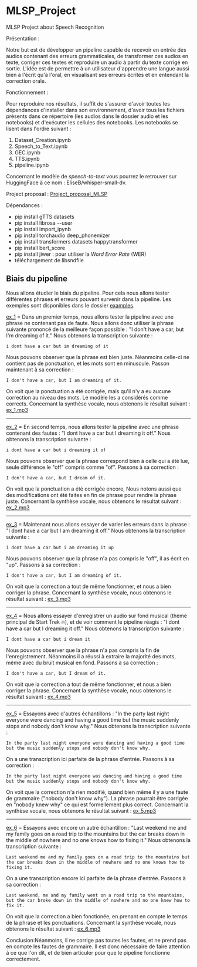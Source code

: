 # MLSP_Project
MLSP Project about Speech Recognition

Présentation :

Notre but est de développer un pipeline capable de recevoir en entrée des audios contenant des erreurs grammaticales, de transformer ces audios en texte, corriger ces textes et reproduire un audio à partir du texte corrigé en sortie. L'idée est de permettre à un utilisateur d'apprendre une langue aussi bien à l'écrit qu'à l'oral, en visualisant ses erreurs écrites et en entendant la correction orale.

Fonctionnement :

Pour reproduire nos résultats, il suffit de s'assurer d'avoir toutes les dépendances d'installer dans son environnement, d'avoir tous les fichiers présents dans ce répertoire (les audios dans le dossier audio et les notebooks) et d'exécuter les cellules des notebooks. Les notebooks se lisent dans l'ordre suivant :
1. Dataset_Creation.ipynb
2. Speech_to_Text.ipynb
3. GEC.ipynb
4. TTS.ipynb
5. pipeline.ipynb

Concernant le modèle de *speech-to-text* vous pourrez le retrouver sur HuggingFace à ce nom : EliseB/whisper-small-dv. 

Project proposal : [Project_proposal_MLSP](Project_proposal_MSLP.pdf)

Dépendances :

- pip install gTTS datasets
- pip install librosa --user
- pip install import_ipynb
- pip install torchaudio deep_phonemizer
- pip install transformers datasets happytransformer
- pip install bert_score
- pip install jiwer : pour utiliser la *Word Error Rate* (WER)
- téléchargement de libsndfile



## Biais du pipeline
Nous allons étudier le biais du pipeline. Pour cela nous allons tester différentes phrases et erreurs pouvant survenir dans la pipeline.
Les exemples sont disponibles dans le dossier [examples](./examples/).

[ex_1](./examples/ex_1/) = Dans un premier temps, nous allons tester la pipeline avec une phrase ne contenant pas de faute. Nous allons donc utiliser la phrase suivante prononcé de la meilleure façon possible : "I don't have a car, but I'm dreaming of it."
Nous obtenons la transcription suivante :
```text
i dont have a car but im dreaming of it
```
Nous pouvons observer que la phrase est bien juste. Néanmoins celle-ci ne contient pas de ponctuation, et les mots sont en minuscule. Passon maintenant à sa correction :
```text
I don't have a car, but I am dreaming of it.
```
On voit que la ponctuation a été corrigée, mais qu'il n'y a eu aucune correction au niveau des mots. Le modèle les a considérés comme corrects.
Concernant la synthèse vocale, nous obtenons le résultat suivant :
[ex_1.mp3](./examples/ex_1/gtts_GEC/out_O.mp3)
___
[ex_2](./examples/ex_2/) = En second temps, nous allons tester la pipeline avec une phrase contenant des fautes : "I dont have a car but I dreaming it off."
Nous obtenons la transcription suivante :
```text
i dont have a car but i dreaming it of
```
Nous pouvons observer que la phrase correspond bien à celle qui a été lue, seule différence le "off" compris comme "of". Passons à sa correction :
```text
I don't have a car, but I dream of it.
```
On voit que la ponctuation a été corrigée encore, Nous notons aussi que des modifications ont été faites en fin de phrase pour rendre la phrase juste. 
Concernant la synthèse vocale, nous obtenons le résultat suivant :
[ex_2.mp3](./examples/ex_2/gtts_GEC/out_O.mp3)
___
[ex_3](./examples/ex_3/) = Maintenant nous allons essayer de varier les erreurs dans la phrase : "I dont have a car but I am dreaming it off."
Nous obtenons la transcription suivante :
```text
i dont have a car but i am dreaming it up
```
Nous pouvons observer que la phrase n'a pas compris le "off", il as écrit en "up". Passons à sa correction :
```text
I don't have a car, but I am dreaming of it.
```
On voit que la correction a tout de même fonctionner, et nous a bien corriger la phrase. 
Concernant la synthèse vocale, nous obtenons le résultat suivant :
[ex_3.mp3](./examples/ex_3/gtts_GEC/out_O.mp3)
___
[ex_4](./examples/ex_4/) = Nous allons essayer d'enregistrer un audio sur fond musical (thème principal de Start Trek 🔥), et de voir comment le pipeline réagis : "I dont have a car but I dreaming it off."
Nous obtenons la transcription suivante :
```text
I dont have a car but i dream it
```
Nous pouvons observer que la phrase n'a pas compris la fin de l'enregistrement. Néanmoins il a réussi à extraire la majorité des mots, même avec du bruit musical en fond. Passons à sa correction :
```text
I don't have a car, but I dream of it.
```
On voit que la correction a tout de même fonctionner, et nous a bien corriger la phrase. 
Concernant la synthèse vocale, nous obtenons le résultat suivant :
[ex_4.mp3](./examples/ex_4/gtts_GEC/out_O.mp3)
___
[ex_5](./examples/ex_5/) = Essayons avec d'autres échantillons : "In the party last night everyone were dancing and having a good time but the music suddenly stops and nobody don't know why."
Nous obtenons la transcription suivante :
```text
In the party last night everyone were dancing and having a good time but the music suddenly stops and nobody don't know why.
```
On a une transcription ici parfaite de la phrase d'entrée. Passons à sa correction :
```text
In the party last night everyone was dancing and having a good time but the music suddenly stops and nobody don't know why.
```
On voit que la correction n'a rien modifié, quand bien même il y a une faute de grammaire ("nobody don't know why"). La phrase pourrait être corrigée en "nobody knew why" ce qui est formellement plus correct.
Concernant la synthèse vocale, nous obtenons le résultat suivant :
[ex_5.mp3](./examples/ex_5/gtts_GEC/out_O.mp3)
___
[ex_6](./examples/ex_6/) = Essayons avec encore un autre échantillon : "Last weekend me and my family goes on a road trip to the mountains but the car breaks down in the middle of nowhere and no one knows how to fixing it."
Nous obtenons la transcription suivante :
```text
Last weekend me and my family goes on a road trip to the mountains but the car breaks down in the middle of nowhere and no one knows how to fixing it.
```
On a une transcription encore ici parfaite de la phrase d'entrée. Passons à sa correction :
```text
Last weekend, me and my family went on a road trip to the mountains, but the car broke down in the middle of nowhere and no one knew how to fix it.
```
On voit que la correction a bien fonctionée, en prenant en compte le temps de la phrase et les ponctuations. 
Concernant la synthèse vocale, nous obtenons le résultat suivant :
[ex_6.mp3](./examples/ex_6/gtts_GEC/out_O.mp3)

Conclusion:Néanmoins, il ne corrige pas toutes les fautes, et ne prend pas en compte les fautes de grammaire. Il est donc nécessaire de faire attention à ce que l'on dit, et de bien articuler pour que le pipeline fonctionne correctement.